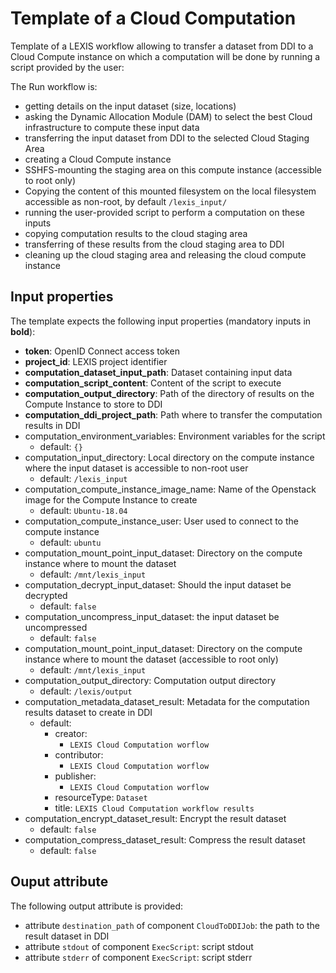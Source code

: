 # Template of a Cloud Computation

Template of a LEXIS workflow allowing to transfer a dataset from DDI to a Cloud
Compute instance on which a computation will be done by running a script provided by the user:

The Run workflow is:
* getting details on the input dataset (size, locations)
* asking the Dynamic Allocation Module (DAM) to select the best Cloud infrastructure to compute these input data
* transferring the input dataset from DDI to the selected Cloud Staging Area
* creating a Cloud Compute instance
* SSHFS-mounting the staging area on this compute instance (accessible to root only)
* Copying the content of this mounted filesystem on the local filesystem accessible as non-root, by default `/lexis_input/`
* running the user-provided script to perform a computation on these inputs
* copying computation results to the cloud staging area
* transferring of these results from the cloud staging area to DDI
* cleaning up the cloud staging area and releasing the cloud compute instance

## Input properties

The template expects the following input properties (mandatory inputs in **bold**):
*  **token**: OpenID Connect access token
* **project_id**: LEXIS project identifier
* **computation_dataset_input_path**: Dataset containing input data
* **computation_script_content**: Content of the script to execute
* **computation_output_directory**: Path of the directory of results on the Compute Instance to store to DDI
* **computation_ddi_project_path**: Path where to transfer the computation results in DDI
* computation_environment_variables: Environment variables for the script
    * default: `{}`
* computation_input_directory: Local directory on the compute instance where the input dataset is accessible to non-root user
    * default: `/lexis_input`
* computation_compute_instance_image_name: Name of the Openstack image for the Compute Instance to create
    * default: `Ubuntu-18.04`
* computation_compute_instance_user: User used to connect to the compute instance
    * default: `ubuntu`
* computation_mount_point_input_dataset: Directory on the compute instance where to mount the dataset
    * default: `/mnt/lexis_input`
* computation_decrypt_input_dataset: Should the input dataset be decrypted
  * default: `false`
* computation_uncompress_input_dataset: the input dataset be uncompressed
  * default: `false`
* computation_mount_point_input_dataset: Directory on the compute instance where to mount the dataset (accessible to root only)
  * default: `/mnt/lexis_input`
* computation_output_directory: Computation output directory
  * default: `/lexis/output`
* computation_metadata_dataset_result: Metadata for the computation results dataset to create in DDI
  * default:
    * creator:
      * `LEXIS Cloud Computation worflow`
    * contributor:
      * `LEXIS Cloud Computation worflow`
    * publisher:
      * `LEXIS Cloud Computation worflow`
    * resourceType: `Dataset`
    * title: `LEXIS Cloud Computation workflow results`
* computation_encrypt_dataset_result: Encrypt the result dataset
  * default: `false`
* computation_compress_dataset_result: Compress the result dataset
  * default: `false`

## Ouput attribute

The following output attribute is provided:
* attribute `destination_path` of component `CloudToDDIJob`: the path to the result dataset in DDI
* attribute `stdout` of component `ExecScript`: script stdout
* attribute `stderr` of component `ExecScript`: script stderr
